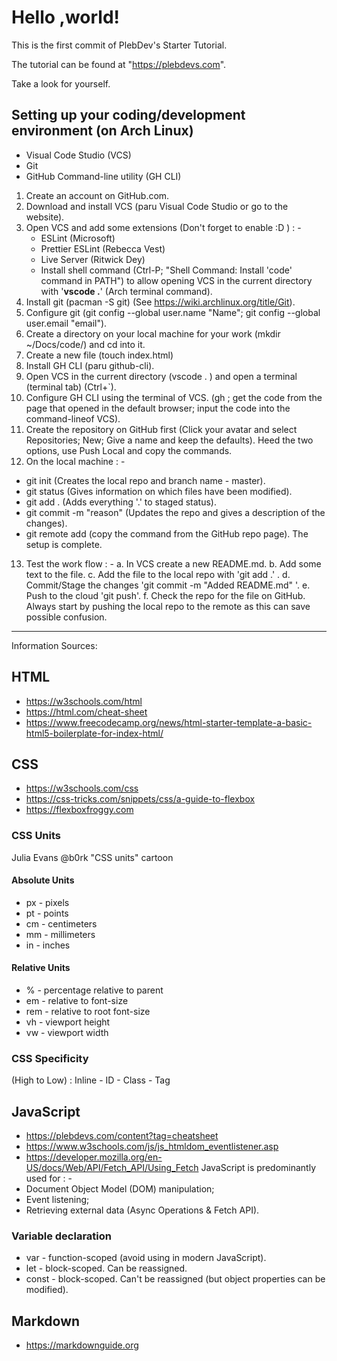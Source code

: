 # Hello ,world!

This is the first commit of PlebDev's Starter Tutorial.

The tutorial can be found at "https://plebdevs.com".

Take a look for yourself.

## Setting up your coding/development environment (on Arch Linux)
* Visual Code Studio (VCS)
* Git
* GitHub Command-line utility (GH CLI)
1. Create an account on GitHub.com.
2. Download and install VCS (paru Visual Code Studio or go to the website).
3. Open VCS and add some extensions (Don't forget to enable :D ) : -
   * ESLint (Microsoft)
   * Prettier ESLint (Rebecca Vest)
   * Live Server (Ritwick Dey)
   * Install shell command (Ctrl-P; "Shell Command: Install 'code' command in PATH") to allow opening VCS in the current directory with '**vscode .**' (Arch terminal command).
4. Install git (pacman -S git) (See https://wiki.archlinux.org/title/Git).
5. Configure git (git config --global user.name "Name"; git config --global user.email "email").
6. Create a directory on your local machine for your work (mkdir ~/Docs/code/) and cd into it.
7. Create a new file (touch index.html)
8. Install GH CLI (paru github-cli).
9. Open VCS in the current directory (vscode . ) and open a terminal (terminal tab) (Ctrl+`).
10. Configure GH CLI using the terminal of VCS. (gh ; get the code from the page that opened in the default browser; input the code into the command-lineof VCS).
11. Create the repository on GitHub first (Click your avatar and select Repositories; New; Give a name and keep the defaults). Heed the two options, use Push Local and copy the commands.
12. On the local machine : -
* git init (Creates the local repo and branch name - master).
* git status (Gives information on which files have been modified).
* git add . (Adds everything '.' to staged status).
* git commit -m "reason" (Updates the repo and gives a description of the changes).
* git remote add (copy the command from the GitHub repo page).
The setup is complete.
13. Test the work flow : -
a. In VCS create a new README.md.
b. Add some text to the file.
c. Add the file to the local repo with 'git add .' .
d. Commit/Stage the changes 'git commit -m "Added README.md" '.
e. Push to the cloud 'git push'.
f. Check the repo for the file on GitHub.
Always start by pushing the local repo to the remote as this can save possible confusion.

---

Information Sources:
## HTML
* https://w3schools.com/html
* https://html.com/cheat-sheet
* https://www.freecodecamp.org/news/html-starter-template-a-basic-html5-boilerplate-for-index-html/

## CSS
* https://w3schools.com/css
* https://css-tricks.com/snippets/css/a-guide-to-flexbox
* https://flexboxfroggy.com
### CSS Units
Julia Evans @b0rk "CSS units" cartoon
#### Absolute Units
* px - pixels
* pt - points
* cm - centimeters
* mm - millimeters
* in - inches
#### Relative Units
* % - percentage relative to parent
* em - relative to font-size
* rem - relative to root font-size
* vh - viewport height
* vw - viewport width
### CSS Specificity
 (High to Low) : Inline - ID - Class - Tag

## JavaScript
* https://plebdevs.com/content?tag=cheatsheet
* https://www.w3schools.com/js/js_htmldom_eventlistener.asp
* https://developer.mozilla.org/en-US/docs/Web/API/Fetch_API/Using_Fetch
JavaScript is predominantly used for : -
* Document Object Model (DOM) manipulation;
* Event listening;
* Retrieving external data (Async Operations & Fetch API).
### Variable declaration
* var - function-scoped (avoid using in modern JavaScript).
* let - block-scoped. Can be reassigned.
* const - block-scoped. Can't be reassigned (but object properties can be modified).


## Markdown
* https://markdownguide.org
